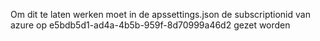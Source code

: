 Om dit te laten werken moet in de apssettings.json de subscriptionid van azure op e5bdb5d1-ad4a-4b5b-959f-8d70999a46d2 gezet worden
